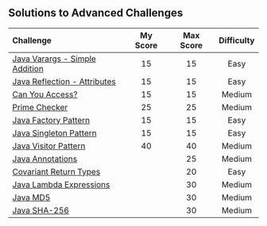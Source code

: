 ## Solutions to Advanced Challenges



| Challenge | My Score | Max Score | Difficulty |
| :--- | :---: | :---: | :---: |
| [Java Varargs - Simple Addition](https://www.hackerrank.com/challenges/simple-addition-varargs) | 15 | 15 | Easy |
| [Java Reflection - Attributes](https://www.hackerrank.com/challenges/java-reflection-attributes) | 15 | 15 | Easy |
| [Can You Access?](https://www.hackerrank.com/challenges/can-you-access) | 15 | 15 | Medium |
| [Prime Checker](https://www.hackerrank.com/challenges/prime-checker) | 25 | 25 | Medium |
| [Java Factory Pattern](https://www.hackerrank.com/challenges/java-factory) | 15 | 15 | Easy |
| [Java Singleton Pattern](https://www.hackerrank.com/challenges/java-singleton) | 15 | 15 | Easy |
| [Java Visitor Pattern](https://www.hackerrank.com/challenges/java-vistor-pattern) | 40 | 40 | Medium |
| [Java Annotations](https://www.hackerrank.com/challenges/java-annotations) | | 25 | Medium |
| [Covariant Return Types](https://www.hackerrank.com/challenges/java-covariance) | | 20 | Easy |
| [Java Lambda Expressions](https://www.hackerrank.com/challenges/java-lambda-expressions) | | 30 | Medium |
| [Java MD5](https://www.hackerrank.com/challenges/java-md5) | | 30 | Medium |
| [Java SHA-256](https://www.hackerrank.com/challenges/sha-256) | | 30 | Medium |
